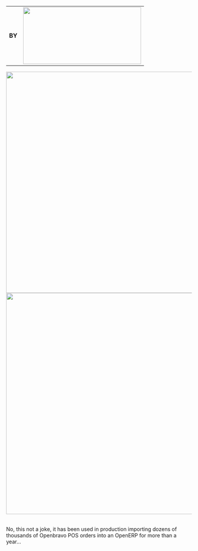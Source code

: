 <table>
    <tr>
        <td><b>BY</b></td>
        <td><a href="http://www.akretion.com" title="Akretion - open source to spin the world"><img src="http://akretion.s3.amazonaws.com/assets/logo.png" width="320px" height="154px" /></a></td>
    </tr>
</table>


<table>
    <tr>
        <img src="https://s3.amazonaws.com/akretion/assets/openbravopos.png" width="600px" />
    </tr>
    <tr>
        <img src="https://s3.amazonaws.com/akretion/assets/ooornithorhynchus.png" width="600px" />
    </tr>
</table>


No, this not a joke, it has been used in production importing dozens of thousands of Openbravo POS orders into an OpenERP for more than a year...

